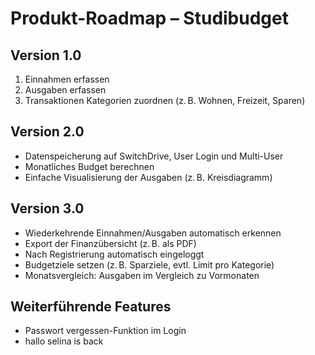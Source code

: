 # Produkt-Roadmap – Studibudget


## Version 1.0
1. Einnahmen erfassen  
2. Ausgaben erfassen  
3. Transaktionen Kategorien zuordnen (z. B. Wohnen, Freizeit, Sparen)  
 

## Version 2.0
- Datenspeicherung auf SwitchDrive, User Login und Multi-User
- Monatliches Budget berechnen  
- Einfache Visualisierung der Ausgaben (z. B. Kreisdiagramm)

  
## Version 3.0
- Wiederkehrende Einnahmen/Ausgaben automatisch erkennen  
- Export der Finanzübersicht (z. B. als PDF)
- Nach Registrierung automatisch eingeloggt
- Budgetziele setzen (z. B. Sparziele, evtl. Limit pro Kategorie)
- Monatsvergleich: Ausgaben im Vergleich zu Vormonaten

## Weiterführende Features
- Passwort vergessen-Funktion im Login  
- hallo selina is back